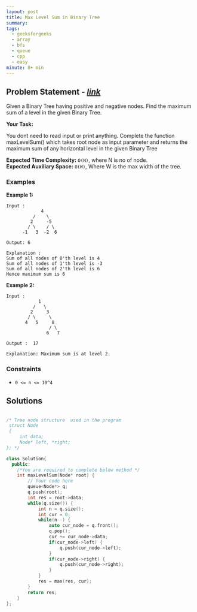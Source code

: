 ```yaml
---
layout: post
title: Max Level Sum in Binary Tree
summary:
tags:
  - geeksforgeeks
  - array
  - bfs
  - queue
  - cpp
  - easy
minute: 8+ min
---
```


## Problem Statement - [_link_](https://practice.geeksforgeeks.org/problems/4b7ff87c26ed23b3f63c25c611690213d44fb6aa/1)

Given a Binary Tree having positive and negative nodes. Find the maximum sum of a level in the given Binary Tree.

**Your Task:**

You dont need to read input or print anything. Complete the function maxLevelSum() which takes root node as input parameter and returns the maximum sum of any horizontal level in the given Binary Tree

**Expected Time Complexity:** `O(N)`, where N is no of node.  
**Expected Auxiliary Space:** `O(W)`, Where W is the max width of the tree. 

### Examples

**Example 1:**

```
Input :               
             4
          /    \
         2     -5
        / \    / \
      -1   3  -2  6

Output: 6

Explanation :
Sum of all nodes of 0'th level is 4
Sum of all nodes of 1'th level is -3
Sum of all nodes of 2'th level is 6
Hence maximum sum is 6
```

**Example 2:**

```
Input :          
            1
          /   \
         2     3
        / \     \
       4   5     8
                / \
               6   7  

Output :  17

Explanation: Maximum sum is at level 2.
```

### Constraints

- `0 <= n <= 10^4`

## Solutions

```cpp

/* Tree node structure  used in the program
 struct Node
 {
     int data;
     Node* left, *right;
}; */

class Solution{
  public:
    /*You are required to complete below method */
    int maxLevelSum(Node* root) {
        // Your code here
        queue<Node*> q;
        q.push(root);
        int res = root->data;
        while(q.size()) {
            int n = q.size();
            int cur = 0;
            while(n--) {
                auto cur_node = q.front();
                q.pop();
                cur += cur_node->data;
                if(cur_node->left) {
                    q.push(cur_node->left);
                }
                if(cur_node->right) {
                    q.push(cur_node->right);
                }
            }
            res = max(res, cur);
        }
        return res;
    }
};

```
